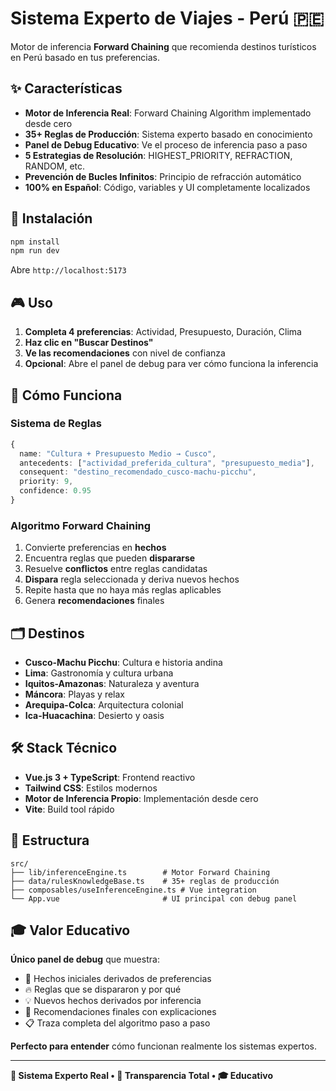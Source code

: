 # Sistema Experto de Viajes - Perú 🇵🇪

Motor de inferencia **Forward Chaining** que recomienda destinos turísticos en Perú basado en tus preferencias.

## ✨ Características

- **Motor de Inferencia Real**: Forward Chaining Algorithm implementado desde cero
- **35+ Reglas de Producción**: Sistema experto basado en conocimiento
- **Panel de Debug Educativo**: Ve el proceso de inferencia paso a paso
- **5 Estrategias de Resolución**: HIGHEST_PRIORITY, REFRACTION, RANDOM, etc.
- **Prevención de Bucles Infinitos**: Principio de refracción automático
- **100% en Español**: Código, variables y UI completamente localizados

## 🚀 Instalación

```bash
npm install
npm run dev
```

Abre `http://localhost:5173`

## 🎮 Uso

1. **Completa 4 preferencias**: Actividad, Presupuesto, Duración, Clima
2. **Haz clic en "Buscar Destinos"**
3. **Ve las recomendaciones** con nivel de confianza
4. **Opcional**: Abre el panel de debug para ver cómo funciona la inferencia

## 🧠 Cómo Funciona

### Sistema de Reglas

```typescript
{
  name: "Cultura + Presupuesto Medio → Cusco",
  antecedents: ["actividad_preferida_cultura", "presupuesto_media"],
  consequent: "destino_recomendado_cusco-machu-picchu",
  priority: 9,
  confidence: 0.95
}
```

### Algoritmo Forward Chaining

1. Convierte preferencias en **hechos**
2. Encuentra reglas que pueden **dispararse**
3. Resuelve **conflictos** entre reglas candidatas
4. **Dispara** regla seleccionada y deriva nuevos hechos
5. Repite hasta que no haya más reglas aplicables
6. Genera **recomendaciones** finales

## 🗂️ Destinos

- **Cusco-Machu Picchu**: Cultura e historia andina
- **Lima**: Gastronomía y cultura urbana
- **Iquitos-Amazonas**: Naturaleza y aventura
- **Máncora**: Playas y relax
- **Arequipa-Colca**: Arquitectura colonial
- **Ica-Huacachina**: Desierto y oasis

## 🛠️ Stack Técnico

- **Vue.js 3 + TypeScript**: Frontend reactivo
- **Tailwind CSS**: Estilos modernos
- **Motor de Inferencia Propio**: Implementación desde cero
- **Vite**: Build tool rápido

## 📂 Estructura

```
src/
├── lib/inferenceEngine.ts        # Motor Forward Chaining
├── data/rulesKnowledgeBase.ts    # 35+ reglas de producción
├── composables/useInferenceEngine.ts # Vue integration
└── App.vue                       # UI principal con debug panel
```

## 🎓 Valor Educativo

**Único panel de debug** que muestra:

- 📝 Hechos iniciales derivados de preferencias
- 🔥 Reglas que se dispararon y por qué
- 💡 Nuevos hechos derivados por inferencia
- 🎯 Recomendaciones finales con explicaciones
- 📋 Traza completa del algoritmo paso a paso

**Perfecto para entender** cómo funcionan realmente los sistemas expertos.

---

**🧠 Sistema Experto Real • 🔬 Transparencia Total • 🎓 Educativo**
